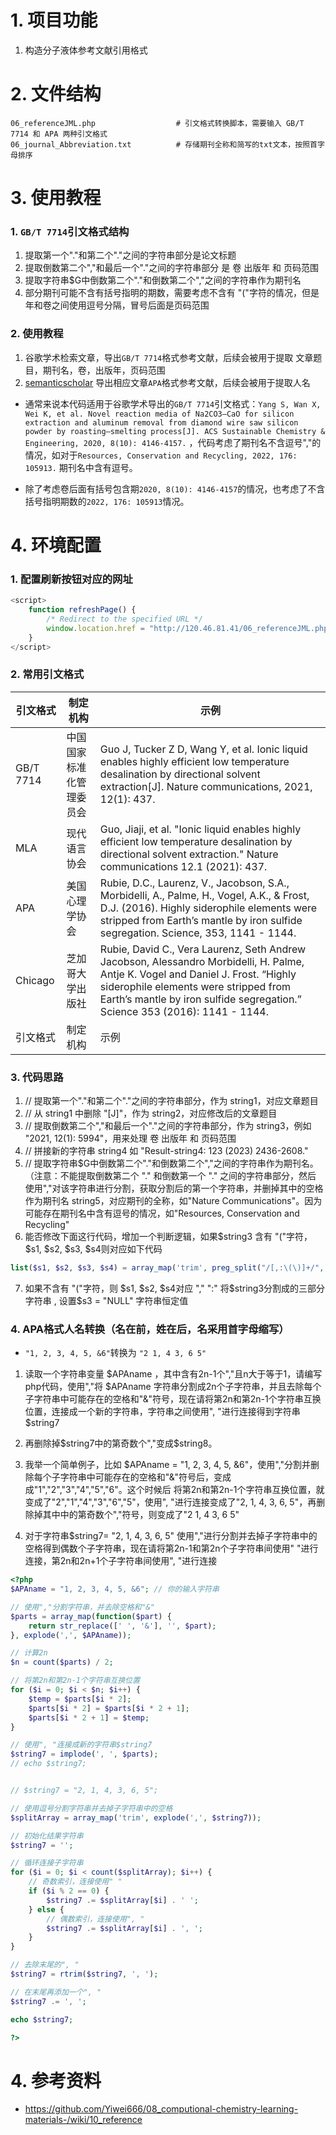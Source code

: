# 1. 项目功能

1. 构造分子液体参考文献引用格式

# 2. 文件结构

```
06_referenceJML.php                  # 引文格式转换脚本，需要输入 GB/T 7714 和 APA 两种引文格式
06_journal_Abbreviation.txt          # 存储期刊全称和简写的txt文本，按照首字母排序
```

# 3. 使用教程

### 1. `GB/T 7714`引文格式结构

1. 提取第一个"."和第二个"."之间的字符串部分是论文标题
2. 提取倒数第二个","和最后一个"."之间的字符串部分 是 卷 出版年 和 页码范围
3. 提取字符串$G中倒数第二个"."和倒数第二个","之间的字符串作为期刊名
4. 部分期刊可能不含有括号指明的期数，需要考虑不含有 "("字符的情况，但是年和卷之间使用逗号分隔，冒号后面是页码范围


### 2. 使用教程

1. 谷歌学术检索文章，导出`GB/T 7714`格式参考文献，后续会被用于提取 文章题目，期刊名，卷，出版年，页码范围
2. [semanticscholar](https://www.semanticscholar.org/) 导出相应文章`APA`格式参考文献，后续会被用于提取人名

- 通常来说本代码适用于谷歌学术导出的`GB/T 7714`引文格式：`Yang S, Wan X, Wei K, et al. Novel reaction media of Na2CO3–CaO for silicon extraction and aluminum removal from diamond wire saw silicon powder by roasting–smelting process[J]. ACS Sustainable Chemistry & Engineering, 2020, 8(10): 4146-4157.` ，代码考虑了期刊名不含逗号","的情况，如对于`Resources, Conservation and Recycling, 2022, 176: 105913.` 期刊名中含有逗号。

- 除了考虑卷后面有括号包含期`2020, 8(10): 4146-4157`的情况，也考虑了不含括号指明期数的`2022, 176: 105913`情况。



# 4. 环境配置

### 1. 配置刷新按钮对应的网址

```javascript
<script>
    function refreshPage() {
        /* Redirect to the specified URL */
        window.location.href = "http://120.46.81.41/06_referenceJML.php";
    }
</script>
```


### 2. 常用引文格式


| 引文格式   | 制定机构   | 示例   |
|-------|-------|-------|
| GB/T 7714 | 中国国家标准化管理委员会 | Guo J, Tucker Z D, Wang Y, et al. Ionic liquid enables highly efficient low temperature desalination by directional solvent extraction[J]. Nature communications, 2021, 12(1): 437. |
| MLA | 现代语言协会 | Guo, Jiaji, et al. "Ionic liquid enables highly efficient low temperature desalination by directional solvent extraction." Nature communications 12.1 (2021): 437. |
| APA | 美国心理学协会 | Rubie, D.C., Laurenz, V., Jacobson, S.A., Morbidelli, A., Palme, H., Vogel, A.K., & Frost, D.J. (2016). Highly siderophile elements were stripped from Earth’s mantle by iron sulfide segregation. Science, 353, 1141 - 1144. |
| Chicago   | 芝加哥大学出版社   | Rubie, David C., Vera Laurenz, Seth Andrew Jacobson, Alessandro Morbidelli, H. Palme, Antje K. Vogel and Daniel J. Frost. “Highly siderophile elements were stripped from Earth’s mantle by iron sulfide segregation.” Science 353 (2016): 1141 - 1144.   |
| 引文格式   | 制定机构   | 示例   |


### 3. 代码思路

1. // 提取第一个"."和第二个"."之间的字符串部分，作为 string1，对应文章题目
2. // 从 string1 中删除 "[J]"，作为 string2，对应修改后的文章题目
3. // 提取倒数第二个","和最后一个"."之间的字符串部分，作为 string3，例如 "2021, 12(1): 5994"，用来处理 卷 出版年 和 页码范围
4. // 拼接新的字符串 string4   如 "Result-string4: 123 (2023) 2436-2608."
5. // 提取字符串$G中倒数第二个"."和倒数第二个","之间的字符串作为期刊名。 （注意：不能提取倒数第二个 "." 和倒数第一个 "." 之间的字符串部分，然后 使用","对该字符串进行分割，获取分割后的第一个字符串，并删掉其中的空格作为期刊名 string5，对应期刊的全称，如"Nature Communications"。因为可能存在期刊名中含有逗号的情况，如"Resources, Conservation and Recycling"
6. 能否修改下面这行代码，增加一个判断逻辑，如果$string3 含有 "("字符，$s1, $s2, $s3, $s4则对应如下代码

```php
list($s1, $s2, $s3, $s4) = array_map('trim', preg_split("/[,:\(\)]+/", $string3, -1, PREG_SPLIT_NO_EMPTY));
```

7. 如果不含有 "("字符，则 $s1, $s2, $s4对应 ","  ":" 将$string3分割成的三部分字符串 , 设置$s3 = "NULL" 字符串恒定值


### 4. APA格式人名转换（名在前，姓在后，名采用首字母缩写）

- `"1, 2, 3, 4, 5, &6"`转换为 `"2 1, 4 3, 6 5"`


1. 读取一个字符串变量 $APAname ，其中含有2n-1个","且n大于等于1，请编写php代码，使用","将 $APAname 字符串分割成2n个子字符串，并且去除每个子字符串中可能存在的空格和"&"符号，现在请将第2n和第2n-1个字符串互换位置，连接成一个新的字符串，字符串之间使用", "进行连接得到字符串$string7

2. 再删除掉$string7中的第奇数个","变成$string8。

3. 我举一个简单例子，比如 $APAname = "1, 2, 3, 4, 5, &6"，使用","分割并删除每个子字符串中可能存在的空格和"&"符号后，变成成"1","2","3","4","5","6"。这个时候后 将第2n和第2n-1个字符串互换位置，就变成了"2","1","4","3","6","5"，使用", "进行连接变成了"2, 1, 4, 3, 6, 5"，再删除掉其中中的第奇数个","符号，则变成了"2 1, 4 3, 6 5"

4. 对于字符串$string7= "2, 1, 4, 3, 6, 5" 使用","进行分割并去掉子字符串中的空格得到偶数个子字符串，现在请将第2n-1和第2n个子字符串间使用" "进行连接，第2n和2n+1个子字符串间使用", "进行连接



```php
<?php
$APAname = "1, 2, 3, 4, 5, &6"; // 你的输入字符串

// 使用","分割字符串，并去除空格和"&"
$parts = array_map(function($part) {
    return str_replace([' ', '&'], '', $part);
}, explode(',', $APAname));

// 计算2n
$n = count($parts) / 2;

// 将第2n和第2n-1个字符串互换位置
for ($i = 0; $i < $n; $i++) {
    $temp = $parts[$i * 2];
    $parts[$i * 2] = $parts[$i * 2 + 1];
    $parts[$i * 2 + 1] = $temp;
}

// 使用", "连接成新的字符串$string7
$string7 = implode(', ', $parts);
// echo $string7;


// $string7 = "2, 1, 4, 3, 6, 5";

// 使用逗号分割字符串并去掉子字符串中的空格
$splitArray = array_map('trim', explode(',', $string7));

// 初始化结果字符串
$string7 = '';

// 循环连接子字符串
for ($i = 0; $i < count($splitArray); $i++) {
    // 奇数索引，连接使用" "
    if ($i % 2 == 0) {
        $string7 .= $splitArray[$i] . ' ';
    } else {
        // 偶数索引，连接使用", "
        $string7 .= $splitArray[$i] . ', ';
    }
}

// 去除末尾的", "
$string7 = rtrim($string7, ', ');

// 在末尾再添加一个", "
$string7 .= ', ';

echo $string7;

?>
```

# 4. 参考资料

- https://github.com/Yiwei666/08_computional-chemistry-learning-materials-/wiki/10_reference
